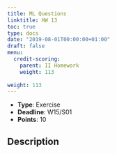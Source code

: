 ```yaml
---
title: ML Questions
linktitle: HW 13
toc: true
type: docs
date: "2019-08-01T00:00:00+01:00"
draft: false
menu:
  credit-scoring:
    parent: II Homework
    weight: 113
    
weight: 113
---
```


* **Type**: Exercise
* **Deadline**: W15/S01
* **Points**: 10

## Description
